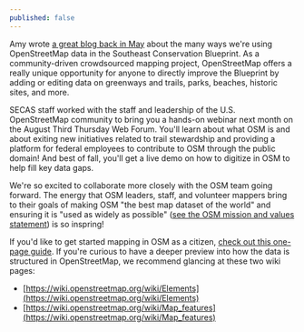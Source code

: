 ```yaml
---
published: false
---
```

Amy wrote [a great blog back in May](http://secassoutheast.org/2023/05/22/Improve-the-Blueprint-by-mapping-the-places-you-know-and-love-with-OpenStreetMap.html) about the many ways we're using OpenStreetMap data in the Southeast Conservation Blueprint. As a community-driven crowdsourced mapping project, OpenStreetMap offers a really unique opportunity for anyone to directly improve the Blueprint by adding or editing data on greenways and trails, parks, beaches, historic sites, and more.

SECAS staff worked with the staff and leadership of the U.S. OpenStreetMap community to bring you a hands-on webinar next month on the August Third Thursday Web Forum. You'll learn about what OSM is and about exiting new initiatives related to trail stewardship and providing a platform for federal employees to contribute to OSM through the public domain! And best of fall, you'll get a live demo on how to digitize in OSM to help fill key data gaps.

We're so excited to collaborate more closely with the OSM team going forward. The energy that OSM leaders, staff, and volunteer mappers bring to their goals of making OSM "the best map dataset of the world" and ensuring it is "used as widely as possible" ([see the OSM mission and values statement](https://wiki.osmfoundation.org/wiki/Mission_Statement#:~:text=The%20OpenStreetMap%20Foundation%20is%20an,making%20it%20available%20to%20all.)) is so inspring!

If you'd like to get started mapping in OSM as a citizen, [check out this one-page guide](https://www.openstreetmap.us/download/Pre-mapping_instructions2023.pdf). If you're curious to have a deeper preview into how the data is structured in OpenStreetMap, we recommend glancing at these two wiki pages:  
- [https://wiki.openstreetmap.org/wiki/Elements](https://wiki.openstreetmap.org/wiki/Elements)
- [https://wiki.openstreetmap.org/wiki/Map_features](https://wiki.openstreetmap.org/wiki/Map_features)
